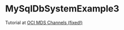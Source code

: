 # MySqlDbSystemExample3

Tutorial at <a href="https://isaac-exe.gitbook.io/various-tutorials/tutorials/7.-mysql-oci-and-terraform/untitled"> OCI MDS Channels (fixed!) </a>
